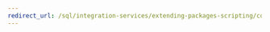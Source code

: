 ```yaml
---
redirect_url: /sql/integration-services/extending-packages-scripting/comparing-scripting-solutions-and-custom-objects?toc=%2fsql%2fintegration-services%2fextending-packages-scripting%2ftoc.json
---
```

